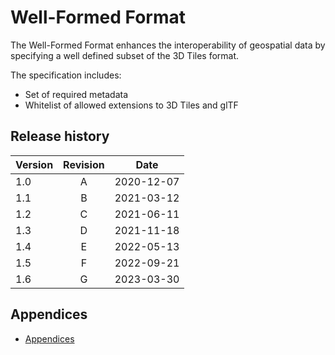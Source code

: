 # Well-Formed Format

The Well-Formed Format enhances the interoperability of geospatial data by specifying a well defined subset of the 3D Tiles format.

The specification includes:
* Set of required metadata
* Whitelist of allowed extensions to 3D Tiles and glTF

## Release history

| Version | Revision | Date       |
| ------- | :------: | ---------- |
| 1.0     | A        | 2020-12-07 |
| 1.1     | B        | 2021-03-12 |
| 1.2     | C        | 2021-06-11 |
| 1.3     | D        | 2021-11-18 |
| 1.4     | E        | 2022-05-13 |
| 1.5     | F        | 2022-09-21 |
| 1.6     | G        | 2023-03-30 |

## Appendices

* [Appendices](Appendices.md)
